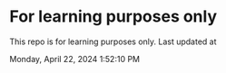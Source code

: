 # For learning purposes only
This repo is for learning purposes only.
Last updated at

Monday, April 22, 2024 1:52:10 PM

